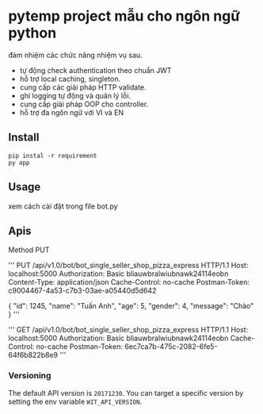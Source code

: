 # pytemp project mẫu cho ngôn ngữ python

đảm nhiệm các chức năng nhiệm vụ sau.

- tự động check authentication theo chuẩn JWT
- hỗ trợ local caching, singleton.
- cung cấp các giải pháp HTTP validate.
- ghi logging tự động và quản lý lỗi.
- cung cấp giải pháp OOP cho controller.
- hỗ trợ đa ngôn ngữ với VI và EN

## Install

    pip instal -r requirement
    py app

## Usage

xem cách cài đặt trong file bot.py

## Apis

Method PUT

'''
PUT /api/v1.0/bot/bot_single_seller_shop_pizza_express HTTP/1.1
Host: localhost:5000
Authorization: Basic bliauwbralwiubnawk24114eobn
Content-Type: application/json
Cache-Control: no-cache
Postman-Token: c9004467-4a53-c7b3-03ae-a05440d5d642

{
    "id": 1245,
    "name": "Tuấn Anh",
    "age": 5,
    "gender": 4,
    "message": "Chào"
}
'''

'''
GET /api/v1.0/bot/bot_single_seller_shop_pizza_express HTTP/1.1
Host: localhost:5000
Authorization: Basic bliauwbralwiubnawk24114eobn
Cache-Control: no-cache
Postman-Token: 6ec7ca7b-475c-2082-6fe5-64f6b822b8e9
'''

### Versioning

The default API version is `20171230`.
You can target a specific version by setting the env variable `WIT_API_VERSION`.
